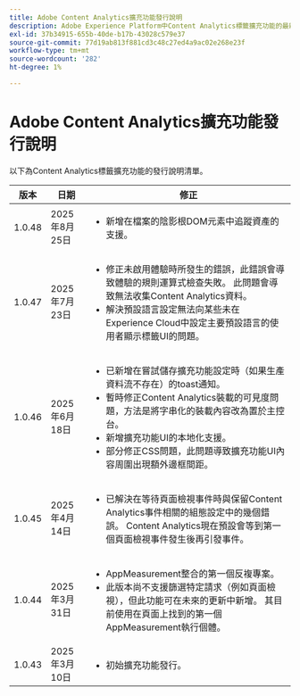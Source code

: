 ```yaml
---
title: Adobe Content Analytics擴充功能發行說明
description: Adobe Experience Platform中Content Analytics標籤擴充功能的最新發行說明。
exl-id: 37b34915-655b-40de-b17b-43028c579e37
source-git-commit: 77d19ab813f881cd3c48c27ed4a9ac02e268e23f
workflow-type: tm+mt
source-wordcount: '282'
ht-degree: 1%

---
```


# Adobe Content Analytics擴充功能發行說明

以下為Content Analytics標籤擴充功能的發行說明清單。

| 版本 | 日期 | 修正 |
|---|---|---|
| 1.0.48 | 2025年8月25日 | <ul><li>新增在檔案的陰影根DOM元素中追蹤資產的支援。</li></ul> |
| 1.0.47 | 2025年7月23日 | <ul><li>修正未啟用體驗時所發生的錯誤，此錯誤會導致體驗的規則運算式檢查失敗。 此問題會導致無法收集Content Analytics資料。</li><li>解決預設語言設定無法向某些未在Experience Cloud中設定主要預設語言的使用者顯示標籤UI的問題。</li></ul> |
| 1.0.46 | 2025年6月18日 | <ul><li>已新增在嘗試儲存擴充功能設定時（如果生產資料流不存在）的toast通知。</li><li>暫時修正Content Analytics裝載的可見度問題，方法是將字串化的裝載內容改為置於主控台。</li><li>新增擴充功能UI的本地化支援。</li><li>部分修正CSS問題，此問題導致擴充功能UI內容周圍出現額外邊框間距。</li></ul> |
| 1.0.45 | 2025年4月14日 | <ul><li>已解決在等待頁面檢視事件時與保留Content Analytics事件相關的組態設定中的幾個錯誤。 Content Analytics現在預設會等到第一個頁面檢視事件發生後再引發事件。</li></ul> |
| 1.0.44 | 2025年3月31日 | <ul><li>AppMeasurement整合的第一個反複專案。</li><li>此版本尚不支援篩選特定請求（例如頁面檢視），但此功能可在未來的更新中新增。 其目前使用在頁面上找到的第一個AppMeasurement執行個體。</li></ul> |
| 1.0.43 | 2025年3月10日 | <ul><li>初始擴充功能發行。</li></ul> |
